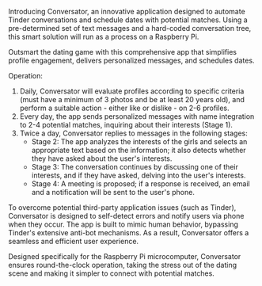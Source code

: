 Introducing Conversator, an innovative application designed to automate Tinder conversations and schedule dates with potential matches. Using a pre-determined set of text messages and a hard-coded conversation tree, this smart solution will run as a process on a Raspberry Pi.

Outsmart the dating game with this comprehensive app that simplifies profile engagement, delivers personalized messages, and schedules dates.

Operation:
1. Daily, Conversator will evaluate profiles according to specific criteria (must have a minimum of 3 photos and be at least 20 years old), and perform a suitable action - either like or dislike - on 2-6 profiles.
2. Every day, the app sends personalized messages with name integration to 2-4 potential matches, inquiring about their interests (Stage 1).
3. Twice a day, Conversator replies to messages in the following stages:
   - Stage 2: The app analyzes the interests of the girls and selects an appropriate text based on the information; it also detects whether they have asked about the user's interests.
   - Stage 3: The conversation continues by discussing one of their interests, and if they have asked, delving into the user's interests.
   - Stage 4: A meeting is proposed; if a response is received, an email and a notification will be sent to the user's phone.

To overcome potential third-party application issues (such as Tinder), Conversator is designed to self-detect errors and notify users via phone when they occur. The app is built to mimic human behavior, bypassing Tinder's extensive anti-bot mechanisms. As a result, Conversator offers a seamless and efficient user experience.

Designed specifically for the Raspberry Pi microcomputer, Conversator ensures round-the-clock operation, taking the stress out of the dating scene and making it simpler to connect with potential matches.
